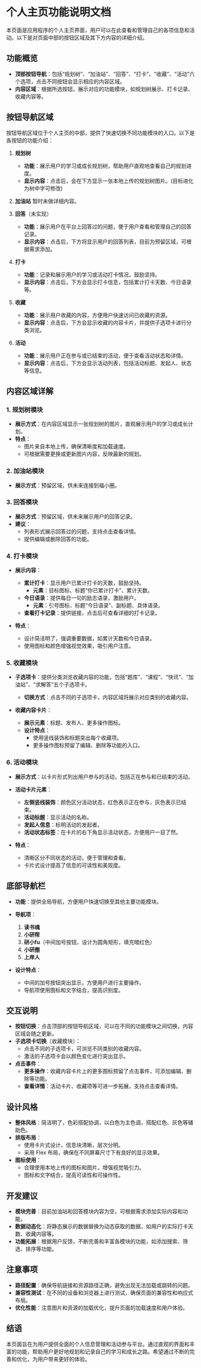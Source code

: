 # 个人主页功能说明文档

本页面是应用程序的个人主页界面，用户可以在此查看和管理自己的各项信息和活动。以下是对页面中部的按钮区域及其下方内容的详细介绍。

## 功能概览

- **顶部按钮导航**：包括“规划树”、“加油站”、“回答”、“打卡”、“收藏”、“活动”六个选项，点击不同按钮会显示相应的内容区域。
- **内容区域**：根据所选按钮，展示对应的功能模块，如规划树展示、打卡记录、收藏内容等。

## 按钮导航区域

按钮导航区域位于个人主页的中部，提供了快速切换不同功能模块的入口。以下是各按钮的功能介绍：

1. **规划树**
   - **功能**：展示用户的学习或成长规划树，帮助用户直观地查看自己的规划进度。
   - **显示内容**：点击后，会在下方显示一张本地上传的规划树图片。(目标进化为树中字可修改)

2. **加油站**
   暂时未做详细内容。

3. **回答**（未实现）
   - **功能**：展示用户在平台上回答过的问题，便于用户查看和管理自己的回答记录。
   - **显示内容**：点击后，下方将显示用户的回答列表，目前为预留区域，可根据需求添加。

4. **打卡**
   - **功能**：记录和展示用户的学习或活动打卡情况，鼓励坚持。
   - **显示内容**：点击后，下方会显示打卡信息，包括累计打卡天数、今日语录等。

5. **收藏**
   - **功能**：展示用户收藏的内容，方便用户快速访问已收藏的资源。
   - **显示内容**：点击后，下方会显示收藏的内容卡片，并提供子选项卡进行分类浏览。

6. **活动**
   - **功能**：展示用户正在参与或已结束的活动，便于查看活动状态和详情。
   - **显示内容**：点击后，下方会显示活动列表，包括活动标题、发起人、状态等信息。

## 内容区域详解

### 1. 规划树模块

- **展示方式**：在内容区域显示一张规划树的图片，直观展示用户的学习或成长计划。
- **特点**：
  - 图片来自本地上传，确保清晰度和加载速度。
  - 可根据需要更换或更新图片内容，反映最新的规划。

### 2. 加油站模块

- **展示方式**：预留区域，供未来连接到福小圈。


### 3. 回答模块

- **展示方式**：预留区域，供未来展示用户的回答记录。
- **建议**：
  - 列表形式展示回答过的问题，支持点击查看详情。
  - 提供编辑或删除回答的功能。

### 4. 打卡模块

- **展示内容**：
  - **累计打卡**：显示用户已累计打卡的天数，鼓励坚持。
    - **元素**：目标图标、标题“你已累计打卡”、累计天数。
  - **今日语录**：提供每日一句的励志语录，激励用户。
    - **元素**：引号图标、标题“今日语录”、副标题、具体语录。
  - **查看打卡记录**：提供链接，点击后可查看详细的打卡记录。

- **特点**：
  - 设计简洁明了，强调重要数据，如累计天数和今日语录。
  - 使用图标和颜色增强视觉效果，吸引用户注意。

### 5. 收藏模块

- **子选项卡**：提供分类浏览收藏内容的功能，包括“题库”、“课程”、“快讯”、“加油站”、“求解答”五个子选项卡。
  - **切换方式**：点击不同的子选项卡，内容区域将展示对应类别的收藏内容。

- **收藏内容卡片**：
  - **展示元素**：标题、发布人、更多操作图标。
  - **设计特点**：
    - 使用竖线装饰和标题突出每个收藏项。
    - 更多操作图标预留了编辑、删除等功能的入口。

### 6. 活动模块

- **展示方式**：以卡片形式列出用户参与的活动，包括正在参与和已结束的活动。
- **活动卡片元素**：
  - **左侧竖线装饰**：颜色区分活动状态，红色表示正在参与，灰色表示已结束。
  - **活动标题**：显示活动的名称。
  - **发起人信息**：标明活动的发起者。
  - **活动状态标签**：在卡片的右下角显示活动状态，方便用户一目了然。

- **特点**：
  - 清晰区分不同状态的活动，便于管理和查看。
  - 卡片式设计提高了信息的可读性和美观度。

## 底部导航栏

- **功能**：提供全局导航，方便用户快速切换至其他主要功能模块。
- **导航项**：
  1. **读书魂**
  2. **小研帮**
  3. **研小fu**（中间加号按钮，设计为圆角矩形，填充暗红色）
  4. **小研圈**
  5. **上岸人**

- **设计特点**：
  - 中间的加号按钮突出显示，方便用户进行主要操作。
  - 导航项使用图标和文字结合，提高识别度。

## 交互说明

- **按钮切换**：点击顶部的按钮导航区域，可以在不同的功能模块之间切换，内容区域会随之更新。
- **子选项卡切换**（收藏模块）：
  - 点击不同的子选项卡，可浏览不同类别的收藏内容。
  - 激活的子选项卡会以颜色变化进行突出显示。
- **点击事件**：
  - **更多操作**：收藏内容卡片上的更多图标预留了点击事件，可添加编辑、删除等功能。
  - **查看详情**：活动卡片、收藏项等可进一步拓展，支持点击查看详情。

## 设计风格

- **整体风格**：简洁明了，色彩搭配协调，以白色为主色调，搭配红色、灰色等辅助色。
- **排版布局**：
  - 使用卡片式设计，信息块清晰，层次分明。
  - 采用 Flex 布局，确保在不同屏幕尺寸下有良好的显示效果。
- **图标使用**：
  - 合理使用本地上传的图标和图片，增强视觉吸引力。
  - 图标和文字结合，提高可读性和可操作性。

## 开发建议

- **模块完善**：目前加油站和回答模块内容为空，可根据需求添加实际内容和功能。
- **数据动态化**：将静态展示的数据替换为动态获取的数据，如用户的实际打卡天数、收藏内容等。
- **功能拓展**：根据用户反馈，不断完善和丰富各模块的功能，如添加搜索、筛选、排序等功能。

## 注意事项

- **路径配置**：确保导航链接和资源路径正确，避免出现无法加载或跳转的问题。
- **兼容性测试**：在不同的设备和浏览器上进行测试，确保页面的兼容性和响应式布局。
- **优化性能**：注意图片和资源的加载优化，提升页面的加载速度和用户体验。

## 结语

本页面旨在为用户提供全面的个人信息管理和活动参与平台。通过直观的界面和丰富的功能，帮助用户更好地规划和记录自己的学习和成长之路。希望通过不断的完善和优化，为用户带来更好的体验。